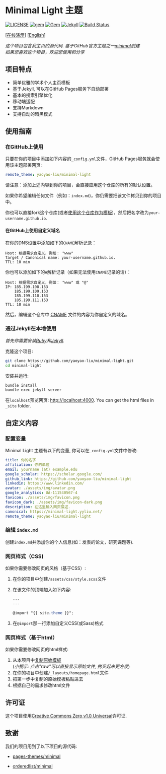 # Minimal Light 主题

[![LICENSE](https://img.shields.io/github/license/yaoyao-liu/minimal-academic?style=flat-square)](https://github.com/yaoyao-liu/minimal-light/blob/master/LICENSE)
[![gem](https://img.shields.io/gem/v/minimal-light?style=flat-square)](https://rubygems.org/gems/minimal-light)
[![Gem](https://img.shields.io/gem/dt/minimal-light?style=flat-square)](https://rubygems.org/gems/minimal-light)
[![Jekyll](https://img.shields.io/badge/jekyll-%3E%3D%203.5-orange.svg?style=flat-square)](https://jekyllrb.com/)
[![Build Status](https://img.shields.io/travis/com/yaoyao-liu/minimal-light?style=flat-square)](https://travis-ci.com/yaoyao-liu/minimal-light)

\[[在线演示](https://minimal-light.yyliu.net/)\] \[[English](https://github.com/yaoyao-liu/minimal-light/blob/master/README.md)\]
 
*这个项目包含我主页的源代码. 基于GitHub官方主题之一[minimal](https://github.com/orderedlist/minimal)创建*
<br>
*如果您喜欢这个项目，欢迎您使用和分享*

## 项目特点

- 简单优雅的学术个人主页模板
- 基于Jekyll, 可以在GitHub Pages服务下自动部署
- 基本的搜索引擎优化
- 移动端适配
- 支持Markdown
- 支持自动的暗黑模式

## 使用指南
### 在GitHub上使用

只要在你的项目中添加如下内容的`_config.yml`文件，GitHub Pages服务就会使用该主题部署网页:

```yaml
remote_theme: yaoyao-liu/minimal-light
```
请注意：添加上述内容到你的项目，会直接应用这个仓库的所有的默认设置。

如果你希望编辑任何文件（例如：`index.md`)，你仍需要把该文件拷贝到你的项目中。

你也可以直接fork这个仓库(或者[使用这个仓库作为模板](https://docs.github.com/cn/github/creating-cloning-and-archiving-repositories/creating-a-repository-from-a-template))，然后把名字改为`your-username.github.io`.

#### 在GitHub上使用自定义域名

在你的DNS设置中添加如下的`CNAME`解析记录：

```
Host: 根据需求自定义，例如： "www" 
Target / Canonical name: your-username.github.io.
TTL: 10 min
```
你也可以添加如下的`A`解析记录（如果无法使用`CNAME`记录的话）：
```
Host: 根据需求自定义，例如： "www" 或 "@"
IP: 185.199.108.153
    185.199.109.153
    185.199.110.153
    185.199.111.153
TTL: 10 min
```
然后，编辑这个仓库中 [CNAME](./CNAME) 文件的内容为你自定义的域名。

### 通过Jekyll在本地使用

*首先你需要安装[Ruby](https://www.ruby-lang.org/en/)和[Jekyll](https://jekyllrb.com/).*

克隆这个项目:

```bash
git clone https://github.com/yaoyao-liu/minimal-light.git
cd minimal-light
```
安装并运行:

```bash
bundle install
bundle exec jekyll server
```
在`localhost`预览网页:
<http://localhost:4000>. You can get the html files in `_site` folder.

## 自定义内容

### 配置变量

Minimal Light 主题有以下的变量, 你可以在`_config.yml`文件中修改:

  ```yaml
title: 你的名字
affiliation: 你的单位
email: yourname (at) example.edu
google_scholar: https://scholar.google.com/
github_link: https://github.com/yaoyao-liu/minimal-light
linkedin: https://www.linkedin.com/
avatar: ./assets/img/avatar.png
google_analytics: UA-111540567-4
favicon: ./assets/img/favicon.png
favicon_dark: ./assets/img/favicon-dark.png
description: 在这里输入网页描述.
canonical: https://minimal-light.yyliu.net/
remote_theme: yaoyao-liu/minimal-light
  ```
### 编辑 `index.md`

创建`index.md`并添加你的个人信息(如：发表的论文，研究课题等).

### 网页样式（CSS)

如果你需要修改网页的风格（基于CSS）:

1. 在你的项目中创建`/assets/css/style.scss`文件
2. 在该文件的顶端加入如下内容:

    ```scss
    ---
    ---

    @import "{{ site.theme }}";
    ```
3. 在`@import`那一行添加自定义CSS(或Sass)格式

### 网页样式（基于html）

如果你需要修改网页的html样式:

1. 从本项目中[复制原始模板](https://github.com/yaoyao-liu/minimal-light/blob/master/_layouts/homepage.html)<br />(*小提示: 点击"raw"可以直接显示原始文件, 拷贝起来更方便*)
2. 在你的项目中创建`/_layouts/homepage.html`文件
3. 把第一步中复制的原始模板粘贴进去
4. 根据自己的需求修改html文件

## 许可证

这个项目使用[Creative Commons Zero v1.0 Universal](https://github.com/yaoyao-liu/minimal-light/blob/master/LICENSE)许可证.

## 致谢

我们的项目用到了以下项目的源代码:

* [pages-themes/minimal](https://github.com/pages-themes/minimal)

* [orderedlist/minimal](https://github.com/orderedlist/minimal)
